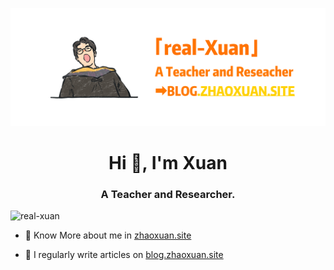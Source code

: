 ![Cover Image](cover.jpg)

<h1 align="center">Hi 👋, I'm Xuan</h1>
<h3 align="center">A Teacher and Researcher.</h3>

<img src="https://komarev.com/ghpvc/?username=real-xuan&label=Profile%20views&color=0e75b6&style=flat" alt="real-xuan" />

<p align="left">  

- 📄 Know More about me in [zhaoxuan.site](https://zhaoxuan.site)

- 📝 I regularly write articles on [blog.zhaoxuan.site](https://blog.zhaoxuan.site)

  </p>
